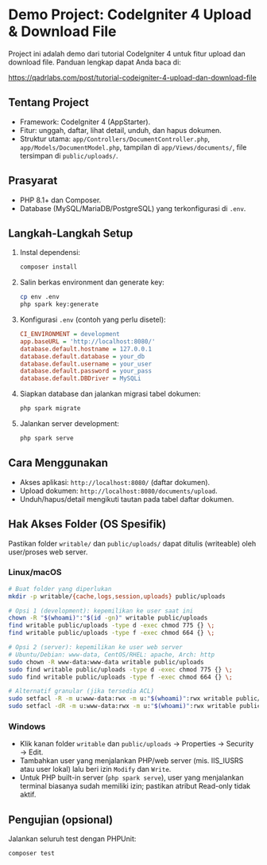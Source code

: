 # Demo Project: CodeIgniter 4 Upload & Download File

Project ini adalah demo dari tutorial CodeIgniter 4 untuk fitur upload dan download file. Panduan lengkap dapat Anda baca di:

https://qadrlabs.com/post/tutorial-codeigniter-4-upload-dan-download-file

## Tentang Project
- Framework: CodeIgniter 4 (AppStarter).
- Fitur: unggah, daftar, lihat detail, unduh, dan hapus dokumen.
- Struktur utama: `app/Controllers/DocumentController.php`, `app/Models/DocumentModel.php`, tampilan di `app/Views/documents/`, file tersimpan di `public/uploads/`.

## Prasyarat
- PHP 8.1+ dan Composer.
- Database (MySQL/MariaDB/PostgreSQL) yang terkonfigurasi di `.env`.

## Langkah-Langkah Setup
1. Instal dependensi:
   ```bash
   composer install
   ```
2. Salin berkas environment dan generate key:
   ```bash
   cp env .env
   php spark key:generate
   ```
3. Konfigurasi `.env` (contoh yang perlu disetel):
   ```ini
   CI_ENVIRONMENT = development
   app.baseURL = 'http://localhost:8080/'
   database.default.hostname = 127.0.0.1
   database.default.database = your_db
   database.default.username = your_user
   database.default.password = your_pass
   database.default.DBDriver = MySQLi
   ```
4. Siapkan database dan jalankan migrasi tabel dokumen:
   ```bash
   php spark migrate
   ```
5. Jalankan server development:
   ```bash
   php spark serve
   ```

## Cara Menggunakan
- Akses aplikasi: `http://localhost:8080/` (daftar dokumen).
- Upload dokumen: `http://localhost:8080/documents/upload`.
- Unduh/hapus/detail mengikuti tautan pada tabel daftar dokumen.

## Hak Akses Folder (OS Spesifik)
Pastikan folder `writable/` dan `public/uploads/` dapat ditulis (writeable) oleh user/proses web server.

### Linux/macOS
```bash
# Buat folder yang diperlukan
mkdir -p writable/{cache,logs,session,uploads} public/uploads

# Opsi 1 (development): kepemilikan ke user saat ini
chown -R "$(whoami)":"$(id -gn)" writable public/uploads
find writable public/uploads -type d -exec chmod 775 {} \;
find writable public/uploads -type f -exec chmod 664 {} \;

# Opsi 2 (server): kepemilikan ke user web server
# Ubuntu/Debian: www-data, CentOS/RHEL: apache, Arch: http
sudo chown -R www-data:www-data writable public/uploads
sudo find writable public/uploads -type d -exec chmod 775 {} \;
sudo find writable public/uploads -type f -exec chmod 664 {} \;

# Alternatif granular (jika tersedia ACL)
sudo setfacl -R -m u:www-data:rwx -m u:"$(whoami)":rwx writable public/uploads
sudo setfacl -dR -m u:www-data:rwx -m u:"$(whoami)":rwx writable public/uploads
```

### Windows
- Klik kanan folder `writable` dan `public/uploads` → Properties → Security → Edit.
- Tambahkan user yang menjalankan PHP/web server (mis. IIS_IUSRS atau user lokal) lalu beri izin `Modify` dan `Write`.
- Untuk PHP built-in server (`php spark serve`), user yang menjalankan terminal biasanya sudah memiliki izin; pastikan atribut Read-only tidak aktif.

## Pengujian (opsional)
Jalankan seluruh test dengan PHPUnit:
```bash
composer test
```
